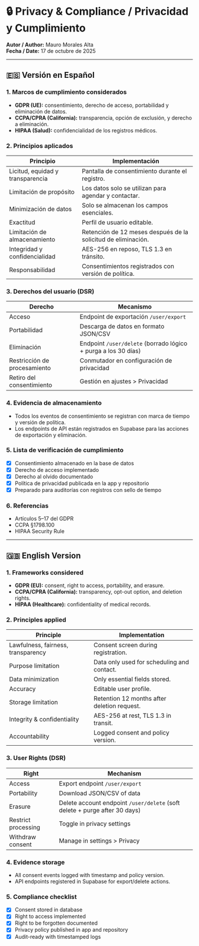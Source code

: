 # 🔒 Privacy & Compliance / Privacidad y Cumplimiento

**Autor / Author:** Mauro Morales Alta  
**Fecha / Date:** 17 de octubre de 2025

---

## 🇪🇸 Versión en Español

### 1. Marcos de cumplimiento considerados

- **GDPR (UE):** consentimiento, derecho de acceso, portabilidad y eliminación de datos.
- **CCPA/CPRA (California):** transparencia, opción de exclusión, y derecho a eliminación.
- **HIPAA (Salud):** confidencialidad de los registros médicos.

### 2. Principios aplicados

| Principio                        | Implementación                                                |
| -------------------------------- | ------------------------------------------------------------- |
| Licitud, equidad y transparencia | Pantalla de consentimiento durante el registro.               |
| Limitación de propósito          | Los datos solo se utilizan para agendar y contactar.          |
| Minimización de datos            | Solo se almacenan los campos esenciales.                      |
| Exactitud                        | Perfil de usuario editable.                                   |
| Limitación de almacenamiento     | Retención de 12 meses después de la solicitud de eliminación. |
| Integridad y confidencialidad    | AES-256 en reposo, TLS 1.3 en tránsito.                       |
| Responsabilidad                  | Consentimientos registrados con versión de política.          |

### 3. Derechos del usuario (DSR)

| Derecho                      | Mecanismo                                                      |
| ---------------------------- | -------------------------------------------------------------- |
| Acceso                       | Endpoint de exportación `/user/export`                         |
| Portabilidad                 | Descarga de datos en formato JSON/CSV                          |
| Eliminación                  | Endpoint `/user/delete` (borrado lógico + purga a los 30 días) |
| Restricción de procesamiento | Conmutador en configuración de privacidad                      |
| Retiro del consentimiento    | Gestión en ajustes > Privacidad                                |

### 4. Evidencia de almacenamiento

- Todos los eventos de consentimiento se registran con marca de tiempo y versión de política.
- Los endpoints de API están registrados en Supabase para las acciones de exportación y eliminación.

### 5. Lista de verificación de cumplimiento

- [x] Consentimiento almacenado en la base de datos
- [x] Derecho de acceso implementado
- [x] Derecho al olvido documentado
- [x] Política de privacidad publicada en la app y repositorio
- [x] Preparado para auditorías con registros con sello de tiempo

### 6. Referencias

- Artículos 5–17 del GDPR
- CCPA §1798.100
- HIPAA Security Rule

---

## 🇬🇧 English Version

### 1. Frameworks considered

- **GDPR (EU):** consent, right to access, portability, and erasure.
- **CCPA/CPRA (California):** transparency, opt-out option, and deletion rights.
- **HIPAA (Healthcare):** confidentiality of medical records.

### 2. Principles applied

| Principle                          | Implementation                              |
| ---------------------------------- | ------------------------------------------- |
| Lawfulness, fairness, transparency | Consent screen during registration.         |
| Purpose limitation                 | Data only used for scheduling and contact.  |
| Data minimization                  | Only essential fields stored.               |
| Accuracy                           | Editable user profile.                      |
| Storage limitation                 | Retention 12 months after deletion request. |
| Integrity & confidentiality        | AES-256 at rest, TLS 1.3 in transit.        |
| Accountability                     | Logged consent and policy version.          |

### 3. User Rights (DSR)

| Right               | Mechanism                                                                  |
| ------------------- | -------------------------------------------------------------------------- |
| Access              | Export endpoint `/user/export`                                             |
| Portability         | Download JSON/CSV of data                                                  |
| Erasure             | Delete account endpoint `/user/delete` (soft delete + purge after 30 days) |
| Restrict processing | Toggle in privacy settings                                                 |
| Withdraw consent    | Manage in settings > Privacy                                               |

### 4. Evidence storage

- All consent events logged with timestamp and policy version.
- API endpoints registered in Supabase for export/delete actions.

### 5. Compliance checklist

- [x] Consent stored in database
- [x] Right to access implemented
- [x] Right to be forgotten documented
- [x] Privacy policy published in app and repository
- [x] Audit-ready with timestamped logs
